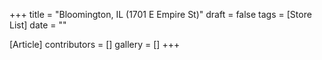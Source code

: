 +++
title = "Bloomington, IL (1701 E Empire St)"
draft = false
tags = [Store List]
date = ""

[Article]
contributors = []
gallery = []
+++